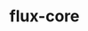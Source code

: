 ---
title: "flux-core"
layout: cache
categories: [package, develop]
meta: {"versions": ["0.66.0"], "compilers": ["cce@=15.0.1", "gcc@=11.4.0", "gcc@=7.3.1", "gcc@=7.5.0", "gcc@=9.4.0", "oneapi@=2024.2.1"], "oss": ["amzn2", "rhel8", "ubuntu18.04", "ubuntu20.04", "ubuntu22.04"], "platforms": ["linux"], "targets": ["aarch64", "neoverse_n1", "neoverse_v1", "neoverse_v2", "ppc64le", "x86_64_v3", "zen4"], "stacks": ["aws-isc", "aws-isc-aarch64", "e4s", "e4s-cray-rhel", "e4s-neoverse-v2", "e4s-neoverse_v1", "e4s-oneapi", "e4s-power", "radiuss", "root"], "num_specs": 121, "num_specs_by_stack": {"aws-isc-aarch64": 16, "root": 121, "aws-isc": 8, "e4s-cray-rhel": 8, "radiuss": 8, "e4s-power": 18, "e4s-neoverse_v1": 18, "e4s-neoverse-v2": 18, "e4s": 18, "e4s-oneapi": 9}}
spec_details: [{"hash": "eqqap72rbjgrwe4gwk77fsnf5lfixmd5", "compiler": "gcc@=7.3.1", "versions": ["0.66.0"], "os": "amzn2", "platform": "linux", "target": "aarch64", "variants": ["build_system=autotools", "~cuda", "~docs", "~security"], "stacks": ["aws-isc-aarch64", "root"], "size": "-", "tarball": "https://binaries.spack.io/develop/build_cache/linux-amzn2-aarch64/gcc-7.3.1/flux-core-0.66.0/linux-amzn2-aarch64-gcc-7.3.1-flux-core-0.66.0-eqqap72rbjgrwe4gwk77fsnf5lfixmd5.spack"}, {"hash": "a64racca7f7nenilwvxeph2arrsnwfxn", "compiler": "gcc@=7.3.1", "versions": ["0.66.0"], "os": "amzn2", "platform": "linux", "target": "aarch64", "variants": ["build_system=autotools", "~cuda", "~docs", "~security"], "stacks": ["aws-isc-aarch64", "root"], "size": "-", "tarball": "https://binaries.spack.io/develop/build_cache/linux-amzn2-aarch64/gcc-7.3.1/flux-core-0.66.0/linux-amzn2-aarch64-gcc-7.3.1-flux-core-0.66.0-a64racca7f7nenilwvxeph2arrsnwfxn.spack"}, {"hash": "vaasdlvtzi4kuodu5yh6ohzm6fllx3ou", "compiler": "gcc@=7.3.1", "versions": ["0.66.0"], "os": "amzn2", "platform": "linux", "target": "aarch64", "variants": ["build_system=autotools", "~cuda", "~docs", "~security"], "stacks": ["aws-isc-aarch64", "root"], "size": "-", "tarball": "https://binaries.spack.io/develop/build_cache/linux-amzn2-aarch64/gcc-7.3.1/flux-core-0.66.0/linux-amzn2-aarch64-gcc-7.3.1-flux-core-0.66.0-vaasdlvtzi4kuodu5yh6ohzm6fllx3ou.spack"}, {"hash": "u7y2yx5lbcy2zab26an3zzwpv2rtyo2d", "compiler": "gcc@=7.3.1", "versions": ["0.66.0"], "os": "amzn2", "platform": "linux", "target": "aarch64", "variants": ["build_system=autotools", "~cuda", "~docs", "~security"], "stacks": ["aws-isc-aarch64", "root"], "size": "-", "tarball": "https://binaries.spack.io/develop/build_cache/linux-amzn2-aarch64/gcc-7.3.1/flux-core-0.66.0/linux-amzn2-aarch64-gcc-7.3.1-flux-core-0.66.0-u7y2yx5lbcy2zab26an3zzwpv2rtyo2d.spack"}, {"hash": "mdzkwkjijvbigfuek6xl2dh3k2xv5mk4", "compiler": "gcc@=7.3.1", "versions": ["0.66.0"], "os": "amzn2", "platform": "linux", "target": "aarch64", "variants": ["build_system=autotools", "~cuda", "~docs", "~security"], "stacks": ["aws-isc-aarch64", "root"], "size": "-", "tarball": "https://binaries.spack.io/develop/build_cache/linux-amzn2-aarch64/gcc-7.3.1/flux-core-0.66.0/linux-amzn2-aarch64-gcc-7.3.1-flux-core-0.66.0-mdzkwkjijvbigfuek6xl2dh3k2xv5mk4.spack"}, {"hash": "nhsckdx4ml6mkpscdwvzzu3wndrtcyzz", "compiler": "gcc@=7.3.1", "versions": ["0.66.0"], "os": "amzn2", "platform": "linux", "target": "aarch64", "variants": ["build_system=autotools", "~cuda", "~docs", "~security"], "stacks": ["aws-isc-aarch64", "root"], "size": "-", "tarball": "https://binaries.spack.io/develop/build_cache/linux-amzn2-aarch64/gcc-7.3.1/flux-core-0.66.0/linux-amzn2-aarch64-gcc-7.3.1-flux-core-0.66.0-nhsckdx4ml6mkpscdwvzzu3wndrtcyzz.spack"}, {"hash": "peokphg73hmfxn6v7bzh6ryavtxjn4d5", "compiler": "gcc@=7.3.1", "versions": ["0.66.0"], "os": "amzn2", "platform": "linux", "target": "aarch64", "variants": ["build_system=autotools", "~cuda", "~docs", "~security"], "stacks": ["aws-isc-aarch64", "root"], "size": "-", "tarball": "https://binaries.spack.io/develop/build_cache/linux-amzn2-aarch64/gcc-7.3.1/flux-core-0.66.0/linux-amzn2-aarch64-gcc-7.3.1-flux-core-0.66.0-peokphg73hmfxn6v7bzh6ryavtxjn4d5.spack"}, {"hash": "lps6r5xxyijb54dqa6ln6vqzgmjm7x3r", "compiler": "gcc@=7.3.1", "versions": ["0.66.0"], "os": "amzn2", "platform": "linux", "target": "aarch64", "variants": ["build_system=autotools", "~cuda", "~docs", "~security"], "stacks": ["aws-isc-aarch64", "root"], "size": "-", "tarball": "https://binaries.spack.io/develop/build_cache/linux-amzn2-aarch64/gcc-7.3.1/flux-core-0.66.0/linux-amzn2-aarch64-gcc-7.3.1-flux-core-0.66.0-lps6r5xxyijb54dqa6ln6vqzgmjm7x3r.spack"}, {"hash": "6ivbqlt3aoyozuwfg42zvx74a27rai6w", "compiler": "gcc@=7.3.1", "versions": ["0.66.0"], "os": "amzn2", "platform": "linux", "target": "neoverse_n1", "variants": ["build_system=autotools", "~cuda", "~docs", "~security"], "stacks": ["aws-isc-aarch64", "root"], "size": "-", "tarball": "https://binaries.spack.io/develop/build_cache/linux-amzn2-neoverse_n1/gcc-7.3.1/flux-core-0.66.0/linux-amzn2-neoverse_n1-gcc-7.3.1-flux-core-0.66.0-6ivbqlt3aoyozuwfg42zvx74a27rai6w.spack"}, {"hash": "aivtquv4f3gvphtpzezpvvhrzalrutwe", "compiler": "gcc@=7.3.1", "versions": ["0.66.0"], "os": "amzn2", "platform": "linux", "target": "neoverse_n1", "variants": ["build_system=autotools", "~cuda", "~docs", "~security"], "stacks": ["aws-isc-aarch64", "root"], "size": "-", "tarball": "https://binaries.spack.io/develop/build_cache/linux-amzn2-neoverse_n1/gcc-7.3.1/flux-core-0.66.0/linux-amzn2-neoverse_n1-gcc-7.3.1-flux-core-0.66.0-aivtquv4f3gvphtpzezpvvhrzalrutwe.spack"}, {"hash": "o4vgl5tinmhpmcy7we56lxup4v2miin7", "compiler": "gcc@=7.3.1", "versions": ["0.66.0"], "os": "amzn2", "platform": "linux", "target": "neoverse_n1", "variants": ["build_system=autotools", "~cuda", "~docs", "~security"], "stacks": ["aws-isc-aarch64", "root"], "size": "-", "tarball": "https://binaries.spack.io/develop/build_cache/linux-amzn2-neoverse_n1/gcc-7.3.1/flux-core-0.66.0/linux-amzn2-neoverse_n1-gcc-7.3.1-flux-core-0.66.0-o4vgl5tinmhpmcy7we56lxup4v2miin7.spack"}, {"hash": "4ypjsw6mtwmgahcdxegkl7wovx2rnmqs", "compiler": "gcc@=7.3.1", "versions": ["0.66.0"], "os": "amzn2", "platform": "linux", "target": "neoverse_n1", "variants": ["build_system=autotools", "~cuda", "~docs", "~security"], "stacks": ["aws-isc-aarch64", "root"], "size": "-", "tarball": "https://binaries.spack.io/develop/build_cache/linux-amzn2-neoverse_n1/gcc-7.3.1/flux-core-0.66.0/linux-amzn2-neoverse_n1-gcc-7.3.1-flux-core-0.66.0-4ypjsw6mtwmgahcdxegkl7wovx2rnmqs.spack"}, {"hash": "wusaevbpmhhfaxkxy3k3aryxkbyhlgb3", "compiler": "gcc@=7.3.1", "versions": ["0.66.0"], "os": "amzn2", "platform": "linux", "target": "neoverse_n1", "variants": ["build_system=autotools", "~cuda", "~docs", "~security"], "stacks": ["aws-isc-aarch64", "root"], "size": "-", "tarball": "https://binaries.spack.io/develop/build_cache/linux-amzn2-neoverse_n1/gcc-7.3.1/flux-core-0.66.0/linux-amzn2-neoverse_n1-gcc-7.3.1-flux-core-0.66.0-wusaevbpmhhfaxkxy3k3aryxkbyhlgb3.spack"}, {"hash": "t75vb7tq4r7b5roa2jnbx7tf53xzcnju", "compiler": "gcc@=7.3.1", "versions": ["0.66.0"], "os": "amzn2", "platform": "linux", "target": "neoverse_n1", "variants": ["build_system=autotools", "~cuda", "~docs", "~security"], "stacks": ["aws-isc-aarch64", "root"], "size": "-", "tarball": "https://binaries.spack.io/develop/build_cache/linux-amzn2-neoverse_n1/gcc-7.3.1/flux-core-0.66.0/linux-amzn2-neoverse_n1-gcc-7.3.1-flux-core-0.66.0-t75vb7tq4r7b5roa2jnbx7tf53xzcnju.spack"}, {"hash": "j6mfhba6a3mav4rrsn4wg5igcf4xztkw", "compiler": "gcc@=7.3.1", "versions": ["0.66.0"], "os": "amzn2", "platform": "linux", "target": "neoverse_n1", "variants": ["build_system=autotools", "~cuda", "~docs", "~security"], "stacks": ["aws-isc-aarch64", "root"], "size": "-", "tarball": "https://binaries.spack.io/develop/build_cache/linux-amzn2-neoverse_n1/gcc-7.3.1/flux-core-0.66.0/linux-amzn2-neoverse_n1-gcc-7.3.1-flux-core-0.66.0-j6mfhba6a3mav4rrsn4wg5igcf4xztkw.spack"}, {"hash": "y2i3g2vbzriuefyumzejwwut4v3krvw5", "compiler": "gcc@=7.3.1", "versions": ["0.66.0"], "os": "amzn2", "platform": "linux", "target": "neoverse_n1", "variants": ["build_system=autotools", "~cuda", "~docs", "~security"], "stacks": ["aws-isc-aarch64", "root"], "size": "-", "tarball": "https://binaries.spack.io/develop/build_cache/linux-amzn2-neoverse_n1/gcc-7.3.1/flux-core-0.66.0/linux-amzn2-neoverse_n1-gcc-7.3.1-flux-core-0.66.0-y2i3g2vbzriuefyumzejwwut4v3krvw5.spack"}, {"hash": "3adznqxgwc3u53twvmv2fc2dxsbefhnl", "compiler": "gcc@=7.3.1", "versions": ["0.66.0"], "os": "amzn2", "platform": "linux", "target": "x86_64_v3", "variants": ["build_system=autotools", "~cuda", "~docs", "~security"], "stacks": ["aws-isc", "root"], "size": "-", "tarball": "https://binaries.spack.io/develop/build_cache/linux-amzn2-x86_64_v3/gcc-7.3.1/flux-core-0.66.0/linux-amzn2-x86_64_v3-gcc-7.3.1-flux-core-0.66.0-3adznqxgwc3u53twvmv2fc2dxsbefhnl.spack"}, {"hash": "w6hdamva4a26r7m6uyd5ukoubjjqyl4s", "compiler": "gcc@=7.3.1", "versions": ["0.66.0"], "os": "amzn2", "platform": "linux", "target": "x86_64_v3", "variants": ["build_system=autotools", "~cuda", "~docs", "~security"], "stacks": ["aws-isc", "root"], "size": "-", "tarball": "https://binaries.spack.io/develop/build_cache/linux-amzn2-x86_64_v3/gcc-7.3.1/flux-core-0.66.0/linux-amzn2-x86_64_v3-gcc-7.3.1-flux-core-0.66.0-w6hdamva4a26r7m6uyd5ukoubjjqyl4s.spack"}, {"hash": "wpx3bqi5enqj3lztozl4ql5h5awrx25r", "compiler": "gcc@=7.3.1", "versions": ["0.66.0"], "os": "amzn2", "platform": "linux", "target": "x86_64_v3", "variants": ["build_system=autotools", "~cuda", "~docs", "~security"], "stacks": ["aws-isc", "root"], "size": "-", "tarball": "https://binaries.spack.io/develop/build_cache/linux-amzn2-x86_64_v3/gcc-7.3.1/flux-core-0.66.0/linux-amzn2-x86_64_v3-gcc-7.3.1-flux-core-0.66.0-wpx3bqi5enqj3lztozl4ql5h5awrx25r.spack"}, {"hash": "eiq2buvoltpttmqbb7nktncbcb7thykm", "compiler": "gcc@=7.3.1", "versions": ["0.66.0"], "os": "amzn2", "platform": "linux", "target": "x86_64_v3", "variants": ["build_system=autotools", "~cuda", "~docs", "~security"], "stacks": ["aws-isc", "root"], "size": "-", "tarball": "https://binaries.spack.io/develop/build_cache/linux-amzn2-x86_64_v3/gcc-7.3.1/flux-core-0.66.0/linux-amzn2-x86_64_v3-gcc-7.3.1-flux-core-0.66.0-eiq2buvoltpttmqbb7nktncbcb7thykm.spack"}, {"hash": "ui3ijoujjrlc4rcjjjhhnoovgi7qkinb", "compiler": "gcc@=7.3.1", "versions": ["0.66.0"], "os": "amzn2", "platform": "linux", "target": "x86_64_v3", "variants": ["build_system=autotools", "~cuda", "~docs", "~security"], "stacks": ["aws-isc", "root"], "size": "-", "tarball": "https://binaries.spack.io/develop/build_cache/linux-amzn2-x86_64_v3/gcc-7.3.1/flux-core-0.66.0/linux-amzn2-x86_64_v3-gcc-7.3.1-flux-core-0.66.0-ui3ijoujjrlc4rcjjjhhnoovgi7qkinb.spack"}, {"hash": "sazirb5w2ssaa4ddrijmw62tyhv4sftp", "compiler": "gcc@=7.3.1", "versions": ["0.66.0"], "os": "amzn2", "platform": "linux", "target": "x86_64_v3", "variants": ["build_system=autotools", "~cuda", "~docs", "~security"], "stacks": ["aws-isc", "root"], "size": "-", "tarball": "https://binaries.spack.io/develop/build_cache/linux-amzn2-x86_64_v3/gcc-7.3.1/flux-core-0.66.0/linux-amzn2-x86_64_v3-gcc-7.3.1-flux-core-0.66.0-sazirb5w2ssaa4ddrijmw62tyhv4sftp.spack"}, {"hash": "yo445d4qqerjyhsiyjb7f4fi4yg3ptkr", "compiler": "gcc@=7.3.1", "versions": ["0.66.0"], "os": "amzn2", "platform": "linux", "target": "x86_64_v3", "variants": ["build_system=autotools", "~cuda", "~docs", "~security"], "stacks": ["aws-isc", "root"], "size": "-", "tarball": "https://binaries.spack.io/develop/build_cache/linux-amzn2-x86_64_v3/gcc-7.3.1/flux-core-0.66.0/linux-amzn2-x86_64_v3-gcc-7.3.1-flux-core-0.66.0-yo445d4qqerjyhsiyjb7f4fi4yg3ptkr.spack"}, {"hash": "oekspdon36uh22sjtfbavtbs6r33nifg", "compiler": "gcc@=7.3.1", "versions": ["0.66.0"], "os": "amzn2", "platform": "linux", "target": "x86_64_v3", "variants": ["build_system=autotools", "~cuda", "~docs", "~security"], "stacks": ["aws-isc", "root"], "size": "-", "tarball": "https://binaries.spack.io/develop/build_cache/linux-amzn2-x86_64_v3/gcc-7.3.1/flux-core-0.66.0/linux-amzn2-x86_64_v3-gcc-7.3.1-flux-core-0.66.0-oekspdon36uh22sjtfbavtbs6r33nifg.spack"}, {"hash": "mlrdurp6vmpfykxh6cmszgpfiajhlm5v", "compiler": "cce@=15.0.1", "versions": ["0.66.0"], "os": "rhel8", "platform": "linux", "target": "zen4", "variants": ["build_system=autotools", "~cuda", "~docs", "~security"], "stacks": ["e4s-cray-rhel", "root"], "size": "-", "tarball": "https://binaries.spack.io/develop/build_cache/linux-rhel8-zen4/cce-15.0.1/flux-core-0.66.0/linux-rhel8-zen4-cce-15.0.1-flux-core-0.66.0-mlrdurp6vmpfykxh6cmszgpfiajhlm5v.spack"}, {"hash": "gjqc4vzwe3knox7pareighdzm62rd4cu", "compiler": "cce@=15.0.1", "versions": ["0.66.0"], "os": "rhel8", "platform": "linux", "target": "zen4", "variants": ["build_system=autotools", "~cuda", "~docs", "~security"], "stacks": ["e4s-cray-rhel", "root"], "size": "-", "tarball": "https://binaries.spack.io/develop/build_cache/linux-rhel8-zen4/cce-15.0.1/flux-core-0.66.0/linux-rhel8-zen4-cce-15.0.1-flux-core-0.66.0-gjqc4vzwe3knox7pareighdzm62rd4cu.spack"}, {"hash": "bqs7zmtbst3omnmvq62eljea3lzfcdu4", "compiler": "cce@=15.0.1", "versions": ["0.66.0"], "os": "rhel8", "platform": "linux", "target": "zen4", "variants": ["build_system=autotools", "~cuda", "~docs", "~security"], "stacks": ["e4s-cray-rhel", "root"], "size": "-", "tarball": "https://binaries.spack.io/develop/build_cache/linux-rhel8-zen4/cce-15.0.1/flux-core-0.66.0/linux-rhel8-zen4-cce-15.0.1-flux-core-0.66.0-bqs7zmtbst3omnmvq62eljea3lzfcdu4.spack"}, {"hash": "oceqghnzrl56d5nfnyrjm4goahodnc5r", "compiler": "cce@=15.0.1", "versions": ["0.66.0"], "os": "rhel8", "platform": "linux", "target": "zen4", "variants": ["build_system=autotools", "~cuda", "~docs", "~security"], "stacks": ["e4s-cray-rhel", "root"], "size": "-", "tarball": "https://binaries.spack.io/develop/build_cache/linux-rhel8-zen4/cce-15.0.1/flux-core-0.66.0/linux-rhel8-zen4-cce-15.0.1-flux-core-0.66.0-oceqghnzrl56d5nfnyrjm4goahodnc5r.spack"}, {"hash": "hruz2mpiacebdonzvbkkbfi7ixswb76a", "compiler": "cce@=15.0.1", "versions": ["0.66.0"], "os": "rhel8", "platform": "linux", "target": "zen4", "variants": ["build_system=autotools", "~cuda", "~docs", "~security"], "stacks": ["e4s-cray-rhel", "root"], "size": "-", "tarball": "https://binaries.spack.io/develop/build_cache/linux-rhel8-zen4/cce-15.0.1/flux-core-0.66.0/linux-rhel8-zen4-cce-15.0.1-flux-core-0.66.0-hruz2mpiacebdonzvbkkbfi7ixswb76a.spack"}, {"hash": "crnrzks7l5pzmegzw2pkpxipowrmkxr7", "compiler": "cce@=15.0.1", "versions": ["0.66.0"], "os": "rhel8", "platform": "linux", "target": "zen4", "variants": ["build_system=autotools", "~cuda", "~docs", "~security"], "stacks": ["e4s-cray-rhel", "root"], "size": "-", "tarball": "https://binaries.spack.io/develop/build_cache/linux-rhel8-zen4/cce-15.0.1/flux-core-0.66.0/linux-rhel8-zen4-cce-15.0.1-flux-core-0.66.0-crnrzks7l5pzmegzw2pkpxipowrmkxr7.spack"}, {"hash": "davjr6i5i6tkqkwrg5cmh7rjfmj2xnst", "compiler": "cce@=15.0.1", "versions": ["0.66.0"], "os": "rhel8", "platform": "linux", "target": "zen4", "variants": ["build_system=autotools", "~cuda", "~docs", "~security"], "stacks": ["e4s-cray-rhel", "root"], "size": "-", "tarball": "https://binaries.spack.io/develop/build_cache/linux-rhel8-zen4/cce-15.0.1/flux-core-0.66.0/linux-rhel8-zen4-cce-15.0.1-flux-core-0.66.0-davjr6i5i6tkqkwrg5cmh7rjfmj2xnst.spack"}, {"hash": "ij24zvyuwrqqaycdn5j4ljml2wnpwolt", "compiler": "cce@=15.0.1", "versions": ["0.66.0"], "os": "rhel8", "platform": "linux", "target": "zen4", "variants": ["build_system=autotools", "~cuda", "~docs", "~security"], "stacks": ["e4s-cray-rhel", "root"], "size": "-", "tarball": "https://binaries.spack.io/develop/build_cache/linux-rhel8-zen4/cce-15.0.1/flux-core-0.66.0/linux-rhel8-zen4-cce-15.0.1-flux-core-0.66.0-ij24zvyuwrqqaycdn5j4ljml2wnpwolt.spack"}, {"hash": "nupribhcrv7uhje2xiga3qogqj57c5lf", "compiler": "gcc@=7.5.0", "versions": ["0.66.0"], "os": "ubuntu18.04", "platform": "linux", "target": "x86_64_v3", "variants": ["build_system=autotools", "~cuda", "~docs", "~security"], "stacks": ["radiuss", "root"], "size": "-", "tarball": "https://binaries.spack.io/develop/build_cache/linux-ubuntu18.04-x86_64_v3/gcc-7.5.0/flux-core-0.66.0/linux-ubuntu18.04-x86_64_v3-gcc-7.5.0-flux-core-0.66.0-nupribhcrv7uhje2xiga3qogqj57c5lf.spack"}, {"hash": "va3cvuerr632hsyyrecqikhuzc4xnau4", "compiler": "gcc@=7.5.0", "versions": ["0.66.0"], "os": "ubuntu18.04", "platform": "linux", "target": "x86_64_v3", "variants": ["build_system=autotools", "~cuda", "~docs", "~security"], "stacks": ["radiuss", "root"], "size": "-", "tarball": "https://binaries.spack.io/develop/build_cache/linux-ubuntu18.04-x86_64_v3/gcc-7.5.0/flux-core-0.66.0/linux-ubuntu18.04-x86_64_v3-gcc-7.5.0-flux-core-0.66.0-va3cvuerr632hsyyrecqikhuzc4xnau4.spack"}, {"hash": "wbfqjmejkfu22euc47lou4576a5gf3d3", "compiler": "gcc@=7.5.0", "versions": ["0.66.0"], "os": "ubuntu18.04", "platform": "linux", "target": "x86_64_v3", "variants": ["build_system=autotools", "~cuda", "~docs", "~security"], "stacks": ["radiuss", "root"], "size": "-", "tarball": "https://binaries.spack.io/develop/build_cache/linux-ubuntu18.04-x86_64_v3/gcc-7.5.0/flux-core-0.66.0/linux-ubuntu18.04-x86_64_v3-gcc-7.5.0-flux-core-0.66.0-wbfqjmejkfu22euc47lou4576a5gf3d3.spack"}, {"hash": "w7ncbiireonaxwb3rgpw3wkpnv7wcj2v", "compiler": "gcc@=7.5.0", "versions": ["0.66.0"], "os": "ubuntu18.04", "platform": "linux", "target": "x86_64_v3", "variants": ["build_system=autotools", "~cuda", "~docs", "~security"], "stacks": ["radiuss", "root"], "size": "-", "tarball": "https://binaries.spack.io/develop/build_cache/linux-ubuntu18.04-x86_64_v3/gcc-7.5.0/flux-core-0.66.0/linux-ubuntu18.04-x86_64_v3-gcc-7.5.0-flux-core-0.66.0-w7ncbiireonaxwb3rgpw3wkpnv7wcj2v.spack"}, {"hash": "ym4gqvznv2bshvzkfkcg6a5fialxigxr", "compiler": "gcc@=7.5.0", "versions": ["0.66.0"], "os": "ubuntu18.04", "platform": "linux", "target": "x86_64_v3", "variants": ["build_system=autotools", "~cuda", "~docs", "~security"], "stacks": ["radiuss", "root"], "size": "-", "tarball": "https://binaries.spack.io/develop/build_cache/linux-ubuntu18.04-x86_64_v3/gcc-7.5.0/flux-core-0.66.0/linux-ubuntu18.04-x86_64_v3-gcc-7.5.0-flux-core-0.66.0-ym4gqvznv2bshvzkfkcg6a5fialxigxr.spack"}, {"hash": "vp3oxlezuf5xcusdca56pkvy2fis2zqr", "compiler": "gcc@=7.5.0", "versions": ["0.66.0"], "os": "ubuntu18.04", "platform": "linux", "target": "x86_64_v3", "variants": ["build_system=autotools", "~cuda", "~docs", "~security"], "stacks": ["radiuss", "root"], "size": "-", "tarball": "https://binaries.spack.io/develop/build_cache/linux-ubuntu18.04-x86_64_v3/gcc-7.5.0/flux-core-0.66.0/linux-ubuntu18.04-x86_64_v3-gcc-7.5.0-flux-core-0.66.0-vp3oxlezuf5xcusdca56pkvy2fis2zqr.spack"}, {"hash": "ox6o53rbmd3rixl2qu2a2v2uxhytu5nw", "compiler": "gcc@=7.5.0", "versions": ["0.66.0"], "os": "ubuntu18.04", "platform": "linux", "target": "x86_64_v3", "variants": ["build_system=autotools", "~cuda", "~docs", "~security"], "stacks": ["radiuss", "root"], "size": "-", "tarball": "https://binaries.spack.io/develop/build_cache/linux-ubuntu18.04-x86_64_v3/gcc-7.5.0/flux-core-0.66.0/linux-ubuntu18.04-x86_64_v3-gcc-7.5.0-flux-core-0.66.0-ox6o53rbmd3rixl2qu2a2v2uxhytu5nw.spack"}, {"hash": "zshwkb5bwece6uv4g6k3lz6rgw4ai7mr", "compiler": "gcc@=7.5.0", "versions": ["0.66.0"], "os": "ubuntu18.04", "platform": "linux", "target": "x86_64_v3", "variants": ["build_system=autotools", "~cuda", "~docs", "~security"], "stacks": ["radiuss", "root"], "size": "-", "tarball": "https://binaries.spack.io/develop/build_cache/linux-ubuntu18.04-x86_64_v3/gcc-7.5.0/flux-core-0.66.0/linux-ubuntu18.04-x86_64_v3-gcc-7.5.0-flux-core-0.66.0-zshwkb5bwece6uv4g6k3lz6rgw4ai7mr.spack"}, {"hash": "kwhuztucmfscqsdazsxkqlwrrfsq7t7c", "compiler": "gcc@=9.4.0", "versions": ["0.66.0"], "os": "ubuntu20.04", "platform": "linux", "target": "ppc64le", "variants": ["build_system=autotools", "~cuda", "~docs", "~security"], "stacks": ["e4s-power", "root"], "size": "-", "tarball": "https://binaries.spack.io/develop/build_cache/linux-ubuntu20.04-ppc64le/gcc-9.4.0/flux-core-0.66.0/linux-ubuntu20.04-ppc64le-gcc-9.4.0-flux-core-0.66.0-kwhuztucmfscqsdazsxkqlwrrfsq7t7c.spack"}, {"hash": "ytcxdootxxdwlwzsnavskqbrgsq6wkzt", "compiler": "gcc@=9.4.0", "versions": ["0.66.0"], "os": "ubuntu20.04", "platform": "linux", "target": "ppc64le", "variants": ["build_system=autotools", "~cuda", "~docs", "~security"], "stacks": ["e4s-power", "root"], "size": "-", "tarball": "https://binaries.spack.io/develop/build_cache/linux-ubuntu20.04-ppc64le/gcc-9.4.0/flux-core-0.66.0/linux-ubuntu20.04-ppc64le-gcc-9.4.0-flux-core-0.66.0-ytcxdootxxdwlwzsnavskqbrgsq6wkzt.spack"}, {"hash": "ccbiajqbxd3tolwzjkiodlk4qta5uly3", "compiler": "gcc@=9.4.0", "versions": ["0.66.0"], "os": "ubuntu20.04", "platform": "linux", "target": "ppc64le", "variants": ["build_system=autotools", "~cuda", "~docs", "~security"], "stacks": ["e4s-power", "root"], "size": "-", "tarball": "https://binaries.spack.io/develop/build_cache/linux-ubuntu20.04-ppc64le/gcc-9.4.0/flux-core-0.66.0/linux-ubuntu20.04-ppc64le-gcc-9.4.0-flux-core-0.66.0-ccbiajqbxd3tolwzjkiodlk4qta5uly3.spack"}, {"hash": "gsjf64eq7m6g3fwkwx5qtpt3c5bvwoir", "compiler": "gcc@=9.4.0", "versions": ["0.66.0"], "os": "ubuntu20.04", "platform": "linux", "target": "ppc64le", "variants": ["build_system=autotools", "~cuda", "~docs", "~security"], "stacks": ["e4s-power", "root"], "size": "-", "tarball": "https://binaries.spack.io/develop/build_cache/linux-ubuntu20.04-ppc64le/gcc-9.4.0/flux-core-0.66.0/linux-ubuntu20.04-ppc64le-gcc-9.4.0-flux-core-0.66.0-gsjf64eq7m6g3fwkwx5qtpt3c5bvwoir.spack"}, {"hash": "cax7j5wekzgnyg3ywwzsfbairzsanivw", "compiler": "gcc@=9.4.0", "versions": ["0.66.0"], "os": "ubuntu20.04", "platform": "linux", "target": "ppc64le", "variants": ["build_system=autotools", "~cuda", "~docs", "~security"], "stacks": ["e4s-power", "root"], "size": "-", "tarball": "https://binaries.spack.io/develop/build_cache/linux-ubuntu20.04-ppc64le/gcc-9.4.0/flux-core-0.66.0/linux-ubuntu20.04-ppc64le-gcc-9.4.0-flux-core-0.66.0-cax7j5wekzgnyg3ywwzsfbairzsanivw.spack"}, {"hash": "ifmnswvdez5ho6ls77ld7doklykje33v", "compiler": "gcc@=9.4.0", "versions": ["0.66.0"], "os": "ubuntu20.04", "platform": "linux", "target": "ppc64le", "variants": ["build_system=autotools", "~cuda", "~docs", "~security"], "stacks": ["e4s-power", "root"], "size": "-", "tarball": "https://binaries.spack.io/develop/build_cache/linux-ubuntu20.04-ppc64le/gcc-9.4.0/flux-core-0.66.0/linux-ubuntu20.04-ppc64le-gcc-9.4.0-flux-core-0.66.0-ifmnswvdez5ho6ls77ld7doklykje33v.spack"}, {"hash": "g6aljrzwmjdiz4ejwxs277qsbahjdvob", "compiler": "gcc@=9.4.0", "versions": ["0.66.0"], "os": "ubuntu20.04", "platform": "linux", "target": "ppc64le", "variants": ["build_system=autotools", "~cuda", "~docs", "~security"], "stacks": ["e4s-power", "root"], "size": "-", "tarball": "https://binaries.spack.io/develop/build_cache/linux-ubuntu20.04-ppc64le/gcc-9.4.0/flux-core-0.66.0/linux-ubuntu20.04-ppc64le-gcc-9.4.0-flux-core-0.66.0-g6aljrzwmjdiz4ejwxs277qsbahjdvob.spack"}, {"hash": "w5fapzxevbozee4rod2bmyjejmbpcb5w", "compiler": "gcc@=9.4.0", "versions": ["0.66.0"], "os": "ubuntu20.04", "platform": "linux", "target": "ppc64le", "variants": ["build_system=autotools", "~cuda", "~docs", "~security"], "stacks": ["e4s-power", "root"], "size": "-", "tarball": "https://binaries.spack.io/develop/build_cache/linux-ubuntu20.04-ppc64le/gcc-9.4.0/flux-core-0.66.0/linux-ubuntu20.04-ppc64le-gcc-9.4.0-flux-core-0.66.0-w5fapzxevbozee4rod2bmyjejmbpcb5w.spack"}, {"hash": "bs6waphes242zw4qa5jgny3yv5xb5f4y", "compiler": "gcc@=9.4.0", "versions": ["0.66.0"], "os": "ubuntu20.04", "platform": "linux", "target": "ppc64le", "variants": ["build_system=autotools", "~cuda", "~docs", "~security"], "stacks": ["e4s-power", "root"], "size": "-", "tarball": "https://binaries.spack.io/develop/build_cache/linux-ubuntu20.04-ppc64le/gcc-9.4.0/flux-core-0.66.0/linux-ubuntu20.04-ppc64le-gcc-9.4.0-flux-core-0.66.0-bs6waphes242zw4qa5jgny3yv5xb5f4y.spack"}, {"hash": "bu5ifyonzabgaxcj2v6b3jt6m2u6p55d", "compiler": "gcc@=9.4.0", "versions": ["0.66.0"], "os": "ubuntu20.04", "platform": "linux", "target": "ppc64le", "variants": ["build_system=autotools", "+cuda", "~docs", "~security"], "stacks": ["e4s-power", "root"], "size": "-", "tarball": "https://binaries.spack.io/develop/build_cache/linux-ubuntu20.04-ppc64le/gcc-9.4.0/flux-core-0.66.0/linux-ubuntu20.04-ppc64le-gcc-9.4.0-flux-core-0.66.0-bu5ifyonzabgaxcj2v6b3jt6m2u6p55d.spack"}, {"hash": "5te6wf63rs3seienepmkegxs5gddn5oa", "compiler": "gcc@=9.4.0", "versions": ["0.66.0"], "os": "ubuntu20.04", "platform": "linux", "target": "ppc64le", "variants": ["build_system=autotools", "+cuda", "~docs", "~security"], "stacks": ["e4s-power", "root"], "size": "-", "tarball": "https://binaries.spack.io/develop/build_cache/linux-ubuntu20.04-ppc64le/gcc-9.4.0/flux-core-0.66.0/linux-ubuntu20.04-ppc64le-gcc-9.4.0-flux-core-0.66.0-5te6wf63rs3seienepmkegxs5gddn5oa.spack"}, {"hash": "ali6pbrzuuwdyswaudmc34g26e4itvui", "compiler": "gcc@=9.4.0", "versions": ["0.66.0"], "os": "ubuntu20.04", "platform": "linux", "target": "ppc64le", "variants": ["build_system=autotools", "+cuda", "~docs", "~security"], "stacks": ["e4s-power", "root"], "size": "-", "tarball": "https://binaries.spack.io/develop/build_cache/linux-ubuntu20.04-ppc64le/gcc-9.4.0/flux-core-0.66.0/linux-ubuntu20.04-ppc64le-gcc-9.4.0-flux-core-0.66.0-ali6pbrzuuwdyswaudmc34g26e4itvui.spack"}, {"hash": "chl5kdesjzqs7i6sj6j6f3an3nbk53ek", "compiler": "gcc@=9.4.0", "versions": ["0.66.0"], "os": "ubuntu20.04", "platform": "linux", "target": "ppc64le", "variants": ["build_system=autotools", "+cuda", "~docs", "~security"], "stacks": ["e4s-power", "root"], "size": "-", "tarball": "https://binaries.spack.io/develop/build_cache/linux-ubuntu20.04-ppc64le/gcc-9.4.0/flux-core-0.66.0/linux-ubuntu20.04-ppc64le-gcc-9.4.0-flux-core-0.66.0-chl5kdesjzqs7i6sj6j6f3an3nbk53ek.spack"}, {"hash": "s5d2pnubcnh2i2kqpe7s3vioeyr2xfnb", "compiler": "gcc@=9.4.0", "versions": ["0.66.0"], "os": "ubuntu20.04", "platform": "linux", "target": "ppc64le", "variants": ["build_system=autotools", "+cuda", "~docs", "~security"], "stacks": ["e4s-power", "root"], "size": "-", "tarball": "https://binaries.spack.io/develop/build_cache/linux-ubuntu20.04-ppc64le/gcc-9.4.0/flux-core-0.66.0/linux-ubuntu20.04-ppc64le-gcc-9.4.0-flux-core-0.66.0-s5d2pnubcnh2i2kqpe7s3vioeyr2xfnb.spack"}, {"hash": "hh66v6k2pwmosfsddlximfbecy6bfuei", "compiler": "gcc@=9.4.0", "versions": ["0.66.0"], "os": "ubuntu20.04", "platform": "linux", "target": "ppc64le", "variants": ["build_system=autotools", "+cuda", "~docs", "~security"], "stacks": ["e4s-power", "root"], "size": "-", "tarball": "https://binaries.spack.io/develop/build_cache/linux-ubuntu20.04-ppc64le/gcc-9.4.0/flux-core-0.66.0/linux-ubuntu20.04-ppc64le-gcc-9.4.0-flux-core-0.66.0-hh66v6k2pwmosfsddlximfbecy6bfuei.spack"}, {"hash": "krk26hfcoju3ectt4oi2ldlij5odiqrm", "compiler": "gcc@=9.4.0", "versions": ["0.66.0"], "os": "ubuntu20.04", "platform": "linux", "target": "ppc64le", "variants": ["build_system=autotools", "+cuda", "~docs", "~security"], "stacks": ["e4s-power", "root"], "size": "-", "tarball": "https://binaries.spack.io/develop/build_cache/linux-ubuntu20.04-ppc64le/gcc-9.4.0/flux-core-0.66.0/linux-ubuntu20.04-ppc64le-gcc-9.4.0-flux-core-0.66.0-krk26hfcoju3ectt4oi2ldlij5odiqrm.spack"}, {"hash": "yz57ylqbi4juwntqkfnyf3wzqepwdxnc", "compiler": "gcc@=9.4.0", "versions": ["0.66.0"], "os": "ubuntu20.04", "platform": "linux", "target": "ppc64le", "variants": ["build_system=autotools", "+cuda", "~docs", "~security"], "stacks": ["e4s-power", "root"], "size": "-", "tarball": "https://binaries.spack.io/develop/build_cache/linux-ubuntu20.04-ppc64le/gcc-9.4.0/flux-core-0.66.0/linux-ubuntu20.04-ppc64le-gcc-9.4.0-flux-core-0.66.0-yz57ylqbi4juwntqkfnyf3wzqepwdxnc.spack"}, {"hash": "xnzl7skqa7ghvuj2z7642ikrvlrt7kli", "compiler": "gcc@=9.4.0", "versions": ["0.66.0"], "os": "ubuntu20.04", "platform": "linux", "target": "ppc64le", "variants": ["build_system=autotools", "+cuda", "~docs", "~security"], "stacks": ["e4s-power", "root"], "size": "-", "tarball": "https://binaries.spack.io/develop/build_cache/linux-ubuntu20.04-ppc64le/gcc-9.4.0/flux-core-0.66.0/linux-ubuntu20.04-ppc64le-gcc-9.4.0-flux-core-0.66.0-xnzl7skqa7ghvuj2z7642ikrvlrt7kli.spack"}, {"hash": "kz6imteo74rbkarxuh56gnd7kxr32z7l", "compiler": "gcc@=11.4.0", "versions": ["0.66.0"], "os": "ubuntu22.04", "platform": "linux", "target": "neoverse_v1", "variants": ["build_system=autotools", "~cuda", "~docs", "~security"], "stacks": ["e4s-neoverse_v1", "root"], "size": "-", "tarball": "https://binaries.spack.io/develop/build_cache/linux-ubuntu22.04-neoverse_v1/gcc-11.4.0/flux-core-0.66.0/linux-ubuntu22.04-neoverse_v1-gcc-11.4.0-flux-core-0.66.0-kz6imteo74rbkarxuh56gnd7kxr32z7l.spack"}, {"hash": "m4wqrm5rqlbpsape4crwrlnnyizimcwe", "compiler": "gcc@=11.4.0", "versions": ["0.66.0"], "os": "ubuntu22.04", "platform": "linux", "target": "neoverse_v1", "variants": ["build_system=autotools", "~cuda", "~docs", "~security"], "stacks": ["e4s-neoverse_v1", "root"], "size": "-", "tarball": "https://binaries.spack.io/develop/build_cache/linux-ubuntu22.04-neoverse_v1/gcc-11.4.0/flux-core-0.66.0/linux-ubuntu22.04-neoverse_v1-gcc-11.4.0-flux-core-0.66.0-m4wqrm5rqlbpsape4crwrlnnyizimcwe.spack"}, {"hash": "264d2mliz6wqfllkabsbhkvwbubyhphv", "compiler": "gcc@=11.4.0", "versions": ["0.66.0"], "os": "ubuntu22.04", "platform": "linux", "target": "neoverse_v1", "variants": ["build_system=autotools", "~cuda", "~docs", "~security"], "stacks": ["e4s-neoverse_v1", "root"], "size": "-", "tarball": "https://binaries.spack.io/develop/build_cache/linux-ubuntu22.04-neoverse_v1/gcc-11.4.0/flux-core-0.66.0/linux-ubuntu22.04-neoverse_v1-gcc-11.4.0-flux-core-0.66.0-264d2mliz6wqfllkabsbhkvwbubyhphv.spack"}, {"hash": "jp23yxk5dnnzsdz5bh2fdzmlukbke53m", "compiler": "gcc@=11.4.0", "versions": ["0.66.0"], "os": "ubuntu22.04", "platform": "linux", "target": "neoverse_v1", "variants": ["build_system=autotools", "~cuda", "~docs", "~security"], "stacks": ["e4s-neoverse_v1", "root"], "size": "-", "tarball": "https://binaries.spack.io/develop/build_cache/linux-ubuntu22.04-neoverse_v1/gcc-11.4.0/flux-core-0.66.0/linux-ubuntu22.04-neoverse_v1-gcc-11.4.0-flux-core-0.66.0-jp23yxk5dnnzsdz5bh2fdzmlukbke53m.spack"}, {"hash": "wfm45lzngffj5wwp2lmtkd5nrfiotzw3", "compiler": "gcc@=11.4.0", "versions": ["0.66.0"], "os": "ubuntu22.04", "platform": "linux", "target": "neoverse_v1", "variants": ["build_system=autotools", "~cuda", "~docs", "~security"], "stacks": ["e4s-neoverse_v1", "root"], "size": "-", "tarball": "https://binaries.spack.io/develop/build_cache/linux-ubuntu22.04-neoverse_v1/gcc-11.4.0/flux-core-0.66.0/linux-ubuntu22.04-neoverse_v1-gcc-11.4.0-flux-core-0.66.0-wfm45lzngffj5wwp2lmtkd5nrfiotzw3.spack"}, {"hash": "7l37xnrbysmjigqvvvlcgrhonr5yh7mj", "compiler": "gcc@=11.4.0", "versions": ["0.66.0"], "os": "ubuntu22.04", "platform": "linux", "target": "neoverse_v1", "variants": ["build_system=autotools", "~cuda", "~docs", "~security"], "stacks": ["e4s-neoverse_v1", "root"], "size": "-", "tarball": "https://binaries.spack.io/develop/build_cache/linux-ubuntu22.04-neoverse_v1/gcc-11.4.0/flux-core-0.66.0/linux-ubuntu22.04-neoverse_v1-gcc-11.4.0-flux-core-0.66.0-7l37xnrbysmjigqvvvlcgrhonr5yh7mj.spack"}, {"hash": "khqa2lkuwolkqgsywhnzcystcj2weadk", "compiler": "gcc@=11.4.0", "versions": ["0.66.0"], "os": "ubuntu22.04", "platform": "linux", "target": "neoverse_v1", "variants": ["build_system=autotools", "~cuda", "~docs", "~security"], "stacks": ["e4s-neoverse_v1", "root"], "size": "-", "tarball": "https://binaries.spack.io/develop/build_cache/linux-ubuntu22.04-neoverse_v1/gcc-11.4.0/flux-core-0.66.0/linux-ubuntu22.04-neoverse_v1-gcc-11.4.0-flux-core-0.66.0-khqa2lkuwolkqgsywhnzcystcj2weadk.spack"}, {"hash": "i645nmgvjn7eksmqolrl7ejuepmezfve", "compiler": "gcc@=11.4.0", "versions": ["0.66.0"], "os": "ubuntu22.04", "platform": "linux", "target": "neoverse_v1", "variants": ["build_system=autotools", "~cuda", "~docs", "~security"], "stacks": ["e4s-neoverse_v1", "root"], "size": "-", "tarball": "https://binaries.spack.io/develop/build_cache/linux-ubuntu22.04-neoverse_v1/gcc-11.4.0/flux-core-0.66.0/linux-ubuntu22.04-neoverse_v1-gcc-11.4.0-flux-core-0.66.0-i645nmgvjn7eksmqolrl7ejuepmezfve.spack"}, {"hash": "koxolpa6ysokfhn3arrwgsoteizvk7yw", "compiler": "gcc@=11.4.0", "versions": ["0.66.0"], "os": "ubuntu22.04", "platform": "linux", "target": "neoverse_v1", "variants": ["build_system=autotools", "~cuda", "~docs", "~security"], "stacks": ["e4s-neoverse_v1", "root"], "size": "-", "tarball": "https://binaries.spack.io/develop/build_cache/linux-ubuntu22.04-neoverse_v1/gcc-11.4.0/flux-core-0.66.0/linux-ubuntu22.04-neoverse_v1-gcc-11.4.0-flux-core-0.66.0-koxolpa6ysokfhn3arrwgsoteizvk7yw.spack"}, {"hash": "gssflex2oupuztoyxffxqdonc4vcgice", "compiler": "gcc@=11.4.0", "versions": ["0.66.0"], "os": "ubuntu22.04", "platform": "linux", "target": "neoverse_v1", "variants": ["build_system=autotools", "+cuda", "~docs", "~security"], "stacks": ["e4s-neoverse_v1", "root"], "size": "-", "tarball": "https://binaries.spack.io/develop/build_cache/linux-ubuntu22.04-neoverse_v1/gcc-11.4.0/flux-core-0.66.0/linux-ubuntu22.04-neoverse_v1-gcc-11.4.0-flux-core-0.66.0-gssflex2oupuztoyxffxqdonc4vcgice.spack"}, {"hash": "a4iai27owwy24gfq6qt4gws6k25ndyjd", "compiler": "gcc@=11.4.0", "versions": ["0.66.0"], "os": "ubuntu22.04", "platform": "linux", "target": "neoverse_v1", "variants": ["build_system=autotools", "+cuda", "~docs", "~security"], "stacks": ["e4s-neoverse_v1", "root"], "size": "-", "tarball": "https://binaries.spack.io/develop/build_cache/linux-ubuntu22.04-neoverse_v1/gcc-11.4.0/flux-core-0.66.0/linux-ubuntu22.04-neoverse_v1-gcc-11.4.0-flux-core-0.66.0-a4iai27owwy24gfq6qt4gws6k25ndyjd.spack"}, {"hash": "rudospfo5id6lfuuwhm2flbtfzugtgz2", "compiler": "gcc@=11.4.0", "versions": ["0.66.0"], "os": "ubuntu22.04", "platform": "linux", "target": "neoverse_v1", "variants": ["build_system=autotools", "+cuda", "~docs", "~security"], "stacks": ["e4s-neoverse_v1", "root"], "size": "-", "tarball": "https://binaries.spack.io/develop/build_cache/linux-ubuntu22.04-neoverse_v1/gcc-11.4.0/flux-core-0.66.0/linux-ubuntu22.04-neoverse_v1-gcc-11.4.0-flux-core-0.66.0-rudospfo5id6lfuuwhm2flbtfzugtgz2.spack"}, {"hash": "mhmr5uw6vig7tale5bwms7yjuuhk5imz", "compiler": "gcc@=11.4.0", "versions": ["0.66.0"], "os": "ubuntu22.04", "platform": "linux", "target": "neoverse_v1", "variants": ["build_system=autotools", "+cuda", "~docs", "~security"], "stacks": ["e4s-neoverse_v1", "root"], "size": "-", "tarball": "https://binaries.spack.io/develop/build_cache/linux-ubuntu22.04-neoverse_v1/gcc-11.4.0/flux-core-0.66.0/linux-ubuntu22.04-neoverse_v1-gcc-11.4.0-flux-core-0.66.0-mhmr5uw6vig7tale5bwms7yjuuhk5imz.spack"}, {"hash": "nws5i7mgwigjqq6c4swduf3kvpozxnw4", "compiler": "gcc@=11.4.0", "versions": ["0.66.0"], "os": "ubuntu22.04", "platform": "linux", "target": "neoverse_v1", "variants": ["build_system=autotools", "+cuda", "~docs", "~security"], "stacks": ["e4s-neoverse_v1", "root"], "size": "-", "tarball": "https://binaries.spack.io/develop/build_cache/linux-ubuntu22.04-neoverse_v1/gcc-11.4.0/flux-core-0.66.0/linux-ubuntu22.04-neoverse_v1-gcc-11.4.0-flux-core-0.66.0-nws5i7mgwigjqq6c4swduf3kvpozxnw4.spack"}, {"hash": "shrw34cbhbfurpfkzhyj45lyk5ldakn3", "compiler": "gcc@=11.4.0", "versions": ["0.66.0"], "os": "ubuntu22.04", "platform": "linux", "target": "neoverse_v1", "variants": ["build_system=autotools", "+cuda", "~docs", "~security"], "stacks": ["e4s-neoverse_v1", "root"], "size": "-", "tarball": "https://binaries.spack.io/develop/build_cache/linux-ubuntu22.04-neoverse_v1/gcc-11.4.0/flux-core-0.66.0/linux-ubuntu22.04-neoverse_v1-gcc-11.4.0-flux-core-0.66.0-shrw34cbhbfurpfkzhyj45lyk5ldakn3.spack"}, {"hash": "xhs5cbbfwb2u4u2s7j5vqwtx2p546n3j", "compiler": "gcc@=11.4.0", "versions": ["0.66.0"], "os": "ubuntu22.04", "platform": "linux", "target": "neoverse_v1", "variants": ["build_system=autotools", "+cuda", "~docs", "~security"], "stacks": ["e4s-neoverse_v1", "root"], "size": "-", "tarball": "https://binaries.spack.io/develop/build_cache/linux-ubuntu22.04-neoverse_v1/gcc-11.4.0/flux-core-0.66.0/linux-ubuntu22.04-neoverse_v1-gcc-11.4.0-flux-core-0.66.0-xhs5cbbfwb2u4u2s7j5vqwtx2p546n3j.spack"}, {"hash": "tdireiexar4gdy7witu5g2m5a2ympisc", "compiler": "gcc@=11.4.0", "versions": ["0.66.0"], "os": "ubuntu22.04", "platform": "linux", "target": "neoverse_v1", "variants": ["build_system=autotools", "+cuda", "~docs", "~security"], "stacks": ["e4s-neoverse_v1", "root"], "size": "-", "tarball": "https://binaries.spack.io/develop/build_cache/linux-ubuntu22.04-neoverse_v1/gcc-11.4.0/flux-core-0.66.0/linux-ubuntu22.04-neoverse_v1-gcc-11.4.0-flux-core-0.66.0-tdireiexar4gdy7witu5g2m5a2ympisc.spack"}, {"hash": "yklvyri74mzow4zcv7wdx3pydgtlg5tn", "compiler": "gcc@=11.4.0", "versions": ["0.66.0"], "os": "ubuntu22.04", "platform": "linux", "target": "neoverse_v1", "variants": ["build_system=autotools", "+cuda", "~docs", "~security"], "stacks": ["e4s-neoverse_v1", "root"], "size": "-", "tarball": "https://binaries.spack.io/develop/build_cache/linux-ubuntu22.04-neoverse_v1/gcc-11.4.0/flux-core-0.66.0/linux-ubuntu22.04-neoverse_v1-gcc-11.4.0-flux-core-0.66.0-yklvyri74mzow4zcv7wdx3pydgtlg5tn.spack"}, {"hash": "ee2n6j4m3yhne7kgcp6i3jnf4ceqla6r", "compiler": "gcc@=11.4.0", "versions": ["0.66.0"], "os": "ubuntu22.04", "platform": "linux", "target": "neoverse_v2", "variants": ["build_system=autotools", "~cuda", "~docs", "~security"], "stacks": ["e4s-neoverse-v2", "root"], "size": "-", "tarball": "https://binaries.spack.io/develop/build_cache/linux-ubuntu22.04-neoverse_v2/gcc-11.4.0/flux-core-0.66.0/linux-ubuntu22.04-neoverse_v2-gcc-11.4.0-flux-core-0.66.0-ee2n6j4m3yhne7kgcp6i3jnf4ceqla6r.spack"}, {"hash": "ibcsk7hqc4zs3mn2uyvbld7ioaopj2ge", "compiler": "gcc@=11.4.0", "versions": ["0.66.0"], "os": "ubuntu22.04", "platform": "linux", "target": "neoverse_v2", "variants": ["build_system=autotools", "~cuda", "~docs", "~security"], "stacks": ["e4s-neoverse-v2", "root"], "size": "-", "tarball": "https://binaries.spack.io/develop/build_cache/linux-ubuntu22.04-neoverse_v2/gcc-11.4.0/flux-core-0.66.0/linux-ubuntu22.04-neoverse_v2-gcc-11.4.0-flux-core-0.66.0-ibcsk7hqc4zs3mn2uyvbld7ioaopj2ge.spack"}, {"hash": "mr7tegobnb6ce2vmpvn62y3zlvyqdovv", "compiler": "gcc@=11.4.0", "versions": ["0.66.0"], "os": "ubuntu22.04", "platform": "linux", "target": "neoverse_v2", "variants": ["build_system=autotools", "~cuda", "~docs", "~security"], "stacks": ["e4s-neoverse-v2", "root"], "size": "-", "tarball": "https://binaries.spack.io/develop/build_cache/linux-ubuntu22.04-neoverse_v2/gcc-11.4.0/flux-core-0.66.0/linux-ubuntu22.04-neoverse_v2-gcc-11.4.0-flux-core-0.66.0-mr7tegobnb6ce2vmpvn62y3zlvyqdovv.spack"}, {"hash": "sgmkyhtv3zyh42r2npax4254z424ye7z", "compiler": "gcc@=11.4.0", "versions": ["0.66.0"], "os": "ubuntu22.04", "platform": "linux", "target": "neoverse_v2", "variants": ["build_system=autotools", "~cuda", "~docs", "~security"], "stacks": ["e4s-neoverse-v2", "root"], "size": "-", "tarball": "https://binaries.spack.io/develop/build_cache/linux-ubuntu22.04-neoverse_v2/gcc-11.4.0/flux-core-0.66.0/linux-ubuntu22.04-neoverse_v2-gcc-11.4.0-flux-core-0.66.0-sgmkyhtv3zyh42r2npax4254z424ye7z.spack"}, {"hash": "bufzfpfhgfrzvgtoc6lx7vaovh334imy", "compiler": "gcc@=11.4.0", "versions": ["0.66.0"], "os": "ubuntu22.04", "platform": "linux", "target": "neoverse_v2", "variants": ["build_system=autotools", "~cuda", "~docs", "~security"], "stacks": ["e4s-neoverse-v2", "root"], "size": "-", "tarball": "https://binaries.spack.io/develop/build_cache/linux-ubuntu22.04-neoverse_v2/gcc-11.4.0/flux-core-0.66.0/linux-ubuntu22.04-neoverse_v2-gcc-11.4.0-flux-core-0.66.0-bufzfpfhgfrzvgtoc6lx7vaovh334imy.spack"}, {"hash": "ptptebymkjhyqpv5kfbj763cddkoicp7", "compiler": "gcc@=11.4.0", "versions": ["0.66.0"], "os": "ubuntu22.04", "platform": "linux", "target": "neoverse_v2", "variants": ["build_system=autotools", "~cuda", "~docs", "~security"], "stacks": ["e4s-neoverse-v2", "root"], "size": "-", "tarball": "https://binaries.spack.io/develop/build_cache/linux-ubuntu22.04-neoverse_v2/gcc-11.4.0/flux-core-0.66.0/linux-ubuntu22.04-neoverse_v2-gcc-11.4.0-flux-core-0.66.0-ptptebymkjhyqpv5kfbj763cddkoicp7.spack"}, {"hash": "pb7erswdwzhklmzqr4fnmcpual6k6upp", "compiler": "gcc@=11.4.0", "versions": ["0.66.0"], "os": "ubuntu22.04", "platform": "linux", "target": "neoverse_v2", "variants": ["build_system=autotools", "~cuda", "~docs", "~security"], "stacks": ["e4s-neoverse-v2", "root"], "size": "-", "tarball": "https://binaries.spack.io/develop/build_cache/linux-ubuntu22.04-neoverse_v2/gcc-11.4.0/flux-core-0.66.0/linux-ubuntu22.04-neoverse_v2-gcc-11.4.0-flux-core-0.66.0-pb7erswdwzhklmzqr4fnmcpual6k6upp.spack"}, {"hash": "xz2kc6kdyiv5ap4lejnwg5z3sisx4btl", "compiler": "gcc@=11.4.0", "versions": ["0.66.0"], "os": "ubuntu22.04", "platform": "linux", "target": "neoverse_v2", "variants": ["build_system=autotools", "~cuda", "~docs", "~security"], "stacks": ["e4s-neoverse-v2", "root"], "size": "-", "tarball": "https://binaries.spack.io/develop/build_cache/linux-ubuntu22.04-neoverse_v2/gcc-11.4.0/flux-core-0.66.0/linux-ubuntu22.04-neoverse_v2-gcc-11.4.0-flux-core-0.66.0-xz2kc6kdyiv5ap4lejnwg5z3sisx4btl.spack"}, {"hash": "gj7n6avtd5jz3xrwgj3sqlzwuylxqm3v", "compiler": "gcc@=11.4.0", "versions": ["0.66.0"], "os": "ubuntu22.04", "platform": "linux", "target": "neoverse_v2", "variants": ["build_system=autotools", "~cuda", "~docs", "~security"], "stacks": ["e4s-neoverse-v2", "root"], "size": "-", "tarball": "https://binaries.spack.io/develop/build_cache/linux-ubuntu22.04-neoverse_v2/gcc-11.4.0/flux-core-0.66.0/linux-ubuntu22.04-neoverse_v2-gcc-11.4.0-flux-core-0.66.0-gj7n6avtd5jz3xrwgj3sqlzwuylxqm3v.spack"}, {"hash": "55cbjgcsgrnvhkrbdgl3xa7u72lsl33h", "compiler": "gcc@=11.4.0", "versions": ["0.66.0"], "os": "ubuntu22.04", "platform": "linux", "target": "neoverse_v2", "variants": ["build_system=autotools", "+cuda", "~docs", "~security"], "stacks": ["e4s-neoverse-v2", "root"], "size": "-", "tarball": "https://binaries.spack.io/develop/build_cache/linux-ubuntu22.04-neoverse_v2/gcc-11.4.0/flux-core-0.66.0/linux-ubuntu22.04-neoverse_v2-gcc-11.4.0-flux-core-0.66.0-55cbjgcsgrnvhkrbdgl3xa7u72lsl33h.spack"}, {"hash": "orjx3nsd42orcqplkf6x5tsc7byd2dj3", "compiler": "gcc@=11.4.0", "versions": ["0.66.0"], "os": "ubuntu22.04", "platform": "linux", "target": "neoverse_v2", "variants": ["build_system=autotools", "+cuda", "~docs", "~security"], "stacks": ["e4s-neoverse-v2", "root"], "size": "-", "tarball": "https://binaries.spack.io/develop/build_cache/linux-ubuntu22.04-neoverse_v2/gcc-11.4.0/flux-core-0.66.0/linux-ubuntu22.04-neoverse_v2-gcc-11.4.0-flux-core-0.66.0-orjx3nsd42orcqplkf6x5tsc7byd2dj3.spack"}, {"hash": "vg5m7zdmreowbwa2yob2cbiaz6jkmd3f", "compiler": "gcc@=11.4.0", "versions": ["0.66.0"], "os": "ubuntu22.04", "platform": "linux", "target": "neoverse_v2", "variants": ["build_system=autotools", "+cuda", "~docs", "~security"], "stacks": ["e4s-neoverse-v2", "root"], "size": "-", "tarball": "https://binaries.spack.io/develop/build_cache/linux-ubuntu22.04-neoverse_v2/gcc-11.4.0/flux-core-0.66.0/linux-ubuntu22.04-neoverse_v2-gcc-11.4.0-flux-core-0.66.0-vg5m7zdmreowbwa2yob2cbiaz6jkmd3f.spack"}, {"hash": "y7dc4zmd5k3ixz3svhfeda6glu363xjz", "compiler": "gcc@=11.4.0", "versions": ["0.66.0"], "os": "ubuntu22.04", "platform": "linux", "target": "neoverse_v2", "variants": ["build_system=autotools", "+cuda", "~docs", "~security"], "stacks": ["e4s-neoverse-v2", "root"], "size": "-", "tarball": "https://binaries.spack.io/develop/build_cache/linux-ubuntu22.04-neoverse_v2/gcc-11.4.0/flux-core-0.66.0/linux-ubuntu22.04-neoverse_v2-gcc-11.4.0-flux-core-0.66.0-y7dc4zmd5k3ixz3svhfeda6glu363xjz.spack"}, {"hash": "vohoxg3ouepwvl2holjy6bffglo4proe", "compiler": "gcc@=11.4.0", "versions": ["0.66.0"], "os": "ubuntu22.04", "platform": "linux", "target": "neoverse_v2", "variants": ["build_system=autotools", "+cuda", "~docs", "~security"], "stacks": ["e4s-neoverse-v2", "root"], "size": "-", "tarball": "https://binaries.spack.io/develop/build_cache/linux-ubuntu22.04-neoverse_v2/gcc-11.4.0/flux-core-0.66.0/linux-ubuntu22.04-neoverse_v2-gcc-11.4.0-flux-core-0.66.0-vohoxg3ouepwvl2holjy6bffglo4proe.spack"}, {"hash": "fmlhc7vzdie3jw7dn6n7hqu2f2ogdquj", "compiler": "gcc@=11.4.0", "versions": ["0.66.0"], "os": "ubuntu22.04", "platform": "linux", "target": "neoverse_v2", "variants": ["build_system=autotools", "+cuda", "~docs", "~security"], "stacks": ["e4s-neoverse-v2", "root"], "size": "-", "tarball": "https://binaries.spack.io/develop/build_cache/linux-ubuntu22.04-neoverse_v2/gcc-11.4.0/flux-core-0.66.0/linux-ubuntu22.04-neoverse_v2-gcc-11.4.0-flux-core-0.66.0-fmlhc7vzdie3jw7dn6n7hqu2f2ogdquj.spack"}, {"hash": "cbwkzj6yqnghfw4u4obx5waujvmmuy7y", "compiler": "gcc@=11.4.0", "versions": ["0.66.0"], "os": "ubuntu22.04", "platform": "linux", "target": "neoverse_v2", "variants": ["build_system=autotools", "+cuda", "~docs", "~security"], "stacks": ["e4s-neoverse-v2", "root"], "size": "-", "tarball": "https://binaries.spack.io/develop/build_cache/linux-ubuntu22.04-neoverse_v2/gcc-11.4.0/flux-core-0.66.0/linux-ubuntu22.04-neoverse_v2-gcc-11.4.0-flux-core-0.66.0-cbwkzj6yqnghfw4u4obx5waujvmmuy7y.spack"}, {"hash": "6xeza6glxqcpsstu77y3qwmllvtjd7h4", "compiler": "gcc@=11.4.0", "versions": ["0.66.0"], "os": "ubuntu22.04", "platform": "linux", "target": "neoverse_v2", "variants": ["build_system=autotools", "+cuda", "~docs", "~security"], "stacks": ["e4s-neoverse-v2", "root"], "size": "-", "tarball": "https://binaries.spack.io/develop/build_cache/linux-ubuntu22.04-neoverse_v2/gcc-11.4.0/flux-core-0.66.0/linux-ubuntu22.04-neoverse_v2-gcc-11.4.0-flux-core-0.66.0-6xeza6glxqcpsstu77y3qwmllvtjd7h4.spack"}, {"hash": "ksj5trpfvqkchbnzcq7utsebpk2g3xsg", "compiler": "gcc@=11.4.0", "versions": ["0.66.0"], "os": "ubuntu22.04", "platform": "linux", "target": "neoverse_v2", "variants": ["build_system=autotools", "+cuda", "~docs", "~security"], "stacks": ["e4s-neoverse-v2", "root"], "size": "-", "tarball": "https://binaries.spack.io/develop/build_cache/linux-ubuntu22.04-neoverse_v2/gcc-11.4.0/flux-core-0.66.0/linux-ubuntu22.04-neoverse_v2-gcc-11.4.0-flux-core-0.66.0-ksj5trpfvqkchbnzcq7utsebpk2g3xsg.spack"}, {"hash": "5mknz2gquyykjlitcwbvoqmqwb7jqheo", "compiler": "gcc@=11.4.0", "versions": ["0.66.0"], "os": "ubuntu22.04", "platform": "linux", "target": "x86_64_v3", "variants": ["build_system=autotools", "~cuda", "~docs", "~security"], "stacks": ["e4s", "root"], "size": "-", "tarball": "https://binaries.spack.io/develop/build_cache/linux-ubuntu22.04-x86_64_v3/gcc-11.4.0/flux-core-0.66.0/linux-ubuntu22.04-x86_64_v3-gcc-11.4.0-flux-core-0.66.0-5mknz2gquyykjlitcwbvoqmqwb7jqheo.spack"}, {"hash": "2r3kqszsukmte2qg6gtippcr6fg2d7bq", "compiler": "gcc@=11.4.0", "versions": ["0.66.0"], "os": "ubuntu22.04", "platform": "linux", "target": "x86_64_v3", "variants": ["build_system=autotools", "~cuda", "~docs", "~security"], "stacks": ["e4s", "root"], "size": "-", "tarball": "https://binaries.spack.io/develop/build_cache/linux-ubuntu22.04-x86_64_v3/gcc-11.4.0/flux-core-0.66.0/linux-ubuntu22.04-x86_64_v3-gcc-11.4.0-flux-core-0.66.0-2r3kqszsukmte2qg6gtippcr6fg2d7bq.spack"}, {"hash": "vx5xknnk4racayegpq55he4mw2n7rrbv", "compiler": "gcc@=11.4.0", "versions": ["0.66.0"], "os": "ubuntu22.04", "platform": "linux", "target": "x86_64_v3", "variants": ["build_system=autotools", "~cuda", "~docs", "~security"], "stacks": ["e4s", "root"], "size": "-", "tarball": "https://binaries.spack.io/develop/build_cache/linux-ubuntu22.04-x86_64_v3/gcc-11.4.0/flux-core-0.66.0/linux-ubuntu22.04-x86_64_v3-gcc-11.4.0-flux-core-0.66.0-vx5xknnk4racayegpq55he4mw2n7rrbv.spack"}, {"hash": "4i4yihu27rwr7pkcwqmo2u4grtpnl5vf", "compiler": "gcc@=11.4.0", "versions": ["0.66.0"], "os": "ubuntu22.04", "platform": "linux", "target": "x86_64_v3", "variants": ["build_system=autotools", "~cuda", "~docs", "~security"], "stacks": ["e4s", "root"], "size": "-", "tarball": "https://binaries.spack.io/develop/build_cache/linux-ubuntu22.04-x86_64_v3/gcc-11.4.0/flux-core-0.66.0/linux-ubuntu22.04-x86_64_v3-gcc-11.4.0-flux-core-0.66.0-4i4yihu27rwr7pkcwqmo2u4grtpnl5vf.spack"}, {"hash": "x5umk5ghucrybzrqpclzhyzkp5etujkd", "compiler": "gcc@=11.4.0", "versions": ["0.66.0"], "os": "ubuntu22.04", "platform": "linux", "target": "x86_64_v3", "variants": ["build_system=autotools", "~cuda", "~docs", "~security"], "stacks": ["e4s", "root"], "size": "-", "tarball": "https://binaries.spack.io/develop/build_cache/linux-ubuntu22.04-x86_64_v3/gcc-11.4.0/flux-core-0.66.0/linux-ubuntu22.04-x86_64_v3-gcc-11.4.0-flux-core-0.66.0-x5umk5ghucrybzrqpclzhyzkp5etujkd.spack"}, {"hash": "l2w6rwqjzeyvjj6eic3nunjcvtcy6w6i", "compiler": "gcc@=11.4.0", "versions": ["0.66.0"], "os": "ubuntu22.04", "platform": "linux", "target": "x86_64_v3", "variants": ["build_system=autotools", "~cuda", "~docs", "~security"], "stacks": ["e4s", "root"], "size": "-", "tarball": "https://binaries.spack.io/develop/build_cache/linux-ubuntu22.04-x86_64_v3/gcc-11.4.0/flux-core-0.66.0/linux-ubuntu22.04-x86_64_v3-gcc-11.4.0-flux-core-0.66.0-l2w6rwqjzeyvjj6eic3nunjcvtcy6w6i.spack"}, {"hash": "ha6kpbfewkj3zm4bqnqm3dlz62t2ta2g", "compiler": "gcc@=11.4.0", "versions": ["0.66.0"], "os": "ubuntu22.04", "platform": "linux", "target": "x86_64_v3", "variants": ["build_system=autotools", "~cuda", "~docs", "~security"], "stacks": ["e4s", "root"], "size": "-", "tarball": "https://binaries.spack.io/develop/build_cache/linux-ubuntu22.04-x86_64_v3/gcc-11.4.0/flux-core-0.66.0/linux-ubuntu22.04-x86_64_v3-gcc-11.4.0-flux-core-0.66.0-ha6kpbfewkj3zm4bqnqm3dlz62t2ta2g.spack"}, {"hash": "cn2fwhnw4nitrxk4bg576jugpxexz2kq", "compiler": "gcc@=11.4.0", "versions": ["0.66.0"], "os": "ubuntu22.04", "platform": "linux", "target": "x86_64_v3", "variants": ["build_system=autotools", "~cuda", "~docs", "~security"], "stacks": ["e4s", "root"], "size": "-", "tarball": "https://binaries.spack.io/develop/build_cache/linux-ubuntu22.04-x86_64_v3/gcc-11.4.0/flux-core-0.66.0/linux-ubuntu22.04-x86_64_v3-gcc-11.4.0-flux-core-0.66.0-cn2fwhnw4nitrxk4bg576jugpxexz2kq.spack"}, {"hash": "f6sshh7cmphis3mn5lwjo5k3xtkrew56", "compiler": "gcc@=11.4.0", "versions": ["0.66.0"], "os": "ubuntu22.04", "platform": "linux", "target": "x86_64_v3", "variants": ["build_system=autotools", "~cuda", "~docs", "~security"], "stacks": ["e4s", "root"], "size": "-", "tarball": "https://binaries.spack.io/develop/build_cache/linux-ubuntu22.04-x86_64_v3/gcc-11.4.0/flux-core-0.66.0/linux-ubuntu22.04-x86_64_v3-gcc-11.4.0-flux-core-0.66.0-f6sshh7cmphis3mn5lwjo5k3xtkrew56.spack"}, {"hash": "mxrevxprrdh3nadlgjhebf7man5uo5je", "compiler": "gcc@=11.4.0", "versions": ["0.66.0"], "os": "ubuntu22.04", "platform": "linux", "target": "x86_64_v3", "variants": ["build_system=autotools", "+cuda", "~docs", "~security"], "stacks": ["e4s", "root"], "size": "-", "tarball": "https://binaries.spack.io/develop/build_cache/linux-ubuntu22.04-x86_64_v3/gcc-11.4.0/flux-core-0.66.0/linux-ubuntu22.04-x86_64_v3-gcc-11.4.0-flux-core-0.66.0-mxrevxprrdh3nadlgjhebf7man5uo5je.spack"}, {"hash": "o3mo4sb6j7dtc62i2cagxxsricuxg5al", "compiler": "gcc@=11.4.0", "versions": ["0.66.0"], "os": "ubuntu22.04", "platform": "linux", "target": "x86_64_v3", "variants": ["build_system=autotools", "+cuda", "~docs", "~security"], "stacks": ["e4s", "root"], "size": "-", "tarball": "https://binaries.spack.io/develop/build_cache/linux-ubuntu22.04-x86_64_v3/gcc-11.4.0/flux-core-0.66.0/linux-ubuntu22.04-x86_64_v3-gcc-11.4.0-flux-core-0.66.0-o3mo4sb6j7dtc62i2cagxxsricuxg5al.spack"}, {"hash": "dock7iojfmj4jpyzukqxe7l7tm3rkojj", "compiler": "gcc@=11.4.0", "versions": ["0.66.0"], "os": "ubuntu22.04", "platform": "linux", "target": "x86_64_v3", "variants": ["build_system=autotools", "+cuda", "~docs", "~security"], "stacks": ["e4s", "root"], "size": "-", "tarball": "https://binaries.spack.io/develop/build_cache/linux-ubuntu22.04-x86_64_v3/gcc-11.4.0/flux-core-0.66.0/linux-ubuntu22.04-x86_64_v3-gcc-11.4.0-flux-core-0.66.0-dock7iojfmj4jpyzukqxe7l7tm3rkojj.spack"}, {"hash": "m5visgtbgkhspmmxkkds7d47bzy6sfeo", "compiler": "gcc@=11.4.0", "versions": ["0.66.0"], "os": "ubuntu22.04", "platform": "linux", "target": "x86_64_v3", "variants": ["build_system=autotools", "+cuda", "~docs", "~security"], "stacks": ["e4s", "root"], "size": "-", "tarball": "https://binaries.spack.io/develop/build_cache/linux-ubuntu22.04-x86_64_v3/gcc-11.4.0/flux-core-0.66.0/linux-ubuntu22.04-x86_64_v3-gcc-11.4.0-flux-core-0.66.0-m5visgtbgkhspmmxkkds7d47bzy6sfeo.spack"}, {"hash": "xz2bmwq46u3txlypzzfmq7464wzb3lhu", "compiler": "gcc@=11.4.0", "versions": ["0.66.0"], "os": "ubuntu22.04", "platform": "linux", "target": "x86_64_v3", "variants": ["build_system=autotools", "+cuda", "~docs", "~security"], "stacks": ["e4s", "root"], "size": "-", "tarball": "https://binaries.spack.io/develop/build_cache/linux-ubuntu22.04-x86_64_v3/gcc-11.4.0/flux-core-0.66.0/linux-ubuntu22.04-x86_64_v3-gcc-11.4.0-flux-core-0.66.0-xz2bmwq46u3txlypzzfmq7464wzb3lhu.spack"}, {"hash": "76whuz73ne63e5hshnoxcqgqrxlwpnnr", "compiler": "gcc@=11.4.0", "versions": ["0.66.0"], "os": "ubuntu22.04", "platform": "linux", "target": "x86_64_v3", "variants": ["build_system=autotools", "+cuda", "~docs", "~security"], "stacks": ["e4s", "root"], "size": "-", "tarball": "https://binaries.spack.io/develop/build_cache/linux-ubuntu22.04-x86_64_v3/gcc-11.4.0/flux-core-0.66.0/linux-ubuntu22.04-x86_64_v3-gcc-11.4.0-flux-core-0.66.0-76whuz73ne63e5hshnoxcqgqrxlwpnnr.spack"}, {"hash": "mgc3kaoq62ud2ntm3vfkpuiaa7cud3fe", "compiler": "gcc@=11.4.0", "versions": ["0.66.0"], "os": "ubuntu22.04", "platform": "linux", "target": "x86_64_v3", "variants": ["build_system=autotools", "+cuda", "~docs", "~security"], "stacks": ["e4s", "root"], "size": "-", "tarball": "https://binaries.spack.io/develop/build_cache/linux-ubuntu22.04-x86_64_v3/gcc-11.4.0/flux-core-0.66.0/linux-ubuntu22.04-x86_64_v3-gcc-11.4.0-flux-core-0.66.0-mgc3kaoq62ud2ntm3vfkpuiaa7cud3fe.spack"}, {"hash": "lnzhqijmaz2kuwowwpkn6t7dpbvtviu6", "compiler": "gcc@=11.4.0", "versions": ["0.66.0"], "os": "ubuntu22.04", "platform": "linux", "target": "x86_64_v3", "variants": ["build_system=autotools", "+cuda", "~docs", "~security"], "stacks": ["e4s", "root"], "size": "-", "tarball": "https://binaries.spack.io/develop/build_cache/linux-ubuntu22.04-x86_64_v3/gcc-11.4.0/flux-core-0.66.0/linux-ubuntu22.04-x86_64_v3-gcc-11.4.0-flux-core-0.66.0-lnzhqijmaz2kuwowwpkn6t7dpbvtviu6.spack"}, {"hash": "yjnzpdb2rcy43ojt7dhyjrwjewb3e6nj", "compiler": "gcc@=11.4.0", "versions": ["0.66.0"], "os": "ubuntu22.04", "platform": "linux", "target": "x86_64_v3", "variants": ["build_system=autotools", "+cuda", "~docs", "~security"], "stacks": ["e4s", "root"], "size": "-", "tarball": "https://binaries.spack.io/develop/build_cache/linux-ubuntu22.04-x86_64_v3/gcc-11.4.0/flux-core-0.66.0/linux-ubuntu22.04-x86_64_v3-gcc-11.4.0-flux-core-0.66.0-yjnzpdb2rcy43ojt7dhyjrwjewb3e6nj.spack"}, {"hash": "ppaaeugnbpa7dtr27k3pqgbobsa2faxs", "compiler": "oneapi@=2024.2.1", "versions": ["0.66.0"], "os": "ubuntu22.04", "platform": "linux", "target": "x86_64_v3", "variants": ["build_system=autotools", "~cuda", "~docs", "~security"], "stacks": ["e4s-oneapi", "root"], "size": "-", "tarball": "https://binaries.spack.io/develop/build_cache/linux-ubuntu22.04-x86_64_v3/oneapi-2024.2.1/flux-core-0.66.0/linux-ubuntu22.04-x86_64_v3-oneapi-2024.2.1-flux-core-0.66.0-ppaaeugnbpa7dtr27k3pqgbobsa2faxs.spack"}, {"hash": "i7j4q5mw5gmrxn4xb5adu2dm5jrypmtt", "compiler": "oneapi@=2024.2.1", "versions": ["0.66.0"], "os": "ubuntu22.04", "platform": "linux", "target": "x86_64_v3", "variants": ["build_system=autotools", "~cuda", "~docs", "~security"], "stacks": ["e4s-oneapi", "root"], "size": "-", "tarball": "https://binaries.spack.io/develop/build_cache/linux-ubuntu22.04-x86_64_v3/oneapi-2024.2.1/flux-core-0.66.0/linux-ubuntu22.04-x86_64_v3-oneapi-2024.2.1-flux-core-0.66.0-i7j4q5mw5gmrxn4xb5adu2dm5jrypmtt.spack"}, {"hash": "2buwwqcfom7utgs7wylpkizi5u7zdrjp", "compiler": "oneapi@=2024.2.1", "versions": ["0.66.0"], "os": "ubuntu22.04", "platform": "linux", "target": "x86_64_v3", "variants": ["build_system=autotools", "~cuda", "~docs", "~security"], "stacks": ["e4s-oneapi", "root"], "size": "-", "tarball": "https://binaries.spack.io/develop/build_cache/linux-ubuntu22.04-x86_64_v3/oneapi-2024.2.1/flux-core-0.66.0/linux-ubuntu22.04-x86_64_v3-oneapi-2024.2.1-flux-core-0.66.0-2buwwqcfom7utgs7wylpkizi5u7zdrjp.spack"}, {"hash": "oqmjkyal37fsibms5mroztzjhnykwvii", "compiler": "oneapi@=2024.2.1", "versions": ["0.66.0"], "os": "ubuntu22.04", "platform": "linux", "target": "x86_64_v3", "variants": ["build_system=autotools", "~cuda", "~docs", "~security"], "stacks": ["e4s-oneapi", "root"], "size": "-", "tarball": "https://binaries.spack.io/develop/build_cache/linux-ubuntu22.04-x86_64_v3/oneapi-2024.2.1/flux-core-0.66.0/linux-ubuntu22.04-x86_64_v3-oneapi-2024.2.1-flux-core-0.66.0-oqmjkyal37fsibms5mroztzjhnykwvii.spack"}, {"hash": "4yjnn2arhtun6pblxu2awgygbwm3k2fx", "compiler": "oneapi@=2024.2.1", "versions": ["0.66.0"], "os": "ubuntu22.04", "platform": "linux", "target": "x86_64_v3", "variants": ["build_system=autotools", "~cuda", "~docs", "~security"], "stacks": ["e4s-oneapi", "root"], "size": "-", "tarball": "https://binaries.spack.io/develop/build_cache/linux-ubuntu22.04-x86_64_v3/oneapi-2024.2.1/flux-core-0.66.0/linux-ubuntu22.04-x86_64_v3-oneapi-2024.2.1-flux-core-0.66.0-4yjnn2arhtun6pblxu2awgygbwm3k2fx.spack"}, {"hash": "hwomzfvi5ud6nihqm7asso7ht5oh63q3", "compiler": "oneapi@=2024.2.1", "versions": ["0.66.0"], "os": "ubuntu22.04", "platform": "linux", "target": "x86_64_v3", "variants": ["build_system=autotools", "~cuda", "~docs", "~security"], "stacks": ["e4s-oneapi", "root"], "size": "-", "tarball": "https://binaries.spack.io/develop/build_cache/linux-ubuntu22.04-x86_64_v3/oneapi-2024.2.1/flux-core-0.66.0/linux-ubuntu22.04-x86_64_v3-oneapi-2024.2.1-flux-core-0.66.0-hwomzfvi5ud6nihqm7asso7ht5oh63q3.spack"}, {"hash": "jqob2xlqiwu6nzmnjivmttd2r3b2ol7t", "compiler": "oneapi@=2024.2.1", "versions": ["0.66.0"], "os": "ubuntu22.04", "platform": "linux", "target": "x86_64_v3", "variants": ["build_system=autotools", "~cuda", "~docs", "~security"], "stacks": ["e4s-oneapi", "root"], "size": "-", "tarball": "https://binaries.spack.io/develop/build_cache/linux-ubuntu22.04-x86_64_v3/oneapi-2024.2.1/flux-core-0.66.0/linux-ubuntu22.04-x86_64_v3-oneapi-2024.2.1-flux-core-0.66.0-jqob2xlqiwu6nzmnjivmttd2r3b2ol7t.spack"}, {"hash": "53yanri2kpatlkphqr26uf6576xejkiz", "compiler": "oneapi@=2024.2.1", "versions": ["0.66.0"], "os": "ubuntu22.04", "platform": "linux", "target": "x86_64_v3", "variants": ["build_system=autotools", "~cuda", "~docs", "~security"], "stacks": ["e4s-oneapi", "root"], "size": "-", "tarball": "https://binaries.spack.io/develop/build_cache/linux-ubuntu22.04-x86_64_v3/oneapi-2024.2.1/flux-core-0.66.0/linux-ubuntu22.04-x86_64_v3-oneapi-2024.2.1-flux-core-0.66.0-53yanri2kpatlkphqr26uf6576xejkiz.spack"}, {"hash": "34ga7lrmommnpjnbuhmwn3tnxi7mstiz", "compiler": "oneapi@=2024.2.1", "versions": ["0.66.0"], "os": "ubuntu22.04", "platform": "linux", "target": "x86_64_v3", "variants": ["build_system=autotools", "~cuda", "~docs", "~security"], "stacks": ["e4s-oneapi", "root"], "size": "-", "tarball": "https://binaries.spack.io/develop/build_cache/linux-ubuntu22.04-x86_64_v3/oneapi-2024.2.1/flux-core-0.66.0/linux-ubuntu22.04-x86_64_v3-oneapi-2024.2.1-flux-core-0.66.0-34ga7lrmommnpjnbuhmwn3tnxi7mstiz.spack"}]
---